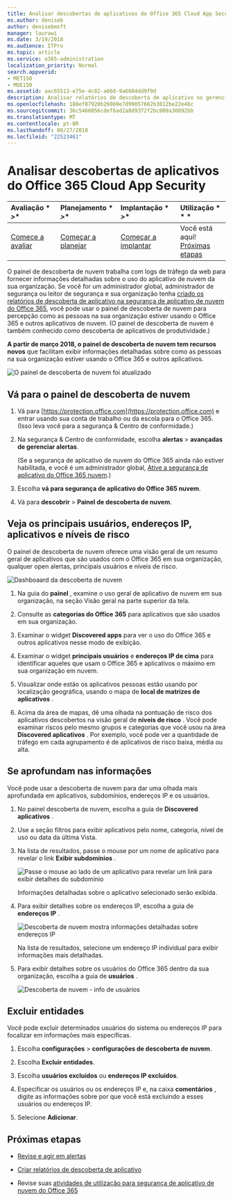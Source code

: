 ```yaml
---
title: Analisar descobertas de aplicativos do Office 365 Cloud App Security
ms.author: deniseb
author: denisebmsft
manager: laurawi
ms.date: 3/19/2018
ms.audience: ITPro
ms.topic: article
ms.service: o365-administration
localization_priority: Normal
search.appverid:
- MET150
- MOE150
ms.assetid: aac65513-e75e-4c82-a668-9a6604dd9f9d
description: Analisar relatórios de descoberta de aplicativo no gerenciamento de segurança avançadas pode ajudá-lo a saber mais sobre como as pessoas na sua organização usam aplicativos na nuvem. Depois de criar relatórios de descoberta de aplicativo usando os arquivos de log de seus firewalls e proxies, revise os resultados no painel de descoberta do aplicativo.
ms.openlocfilehash: 188ef87920b26069e7d99057662b3812be22e46c
ms.sourcegitcommit: 36c5466056cdef6ad2a8d9372f2bc009a30892bb
ms.translationtype: MT
ms.contentlocale: pt-BR
ms.lasthandoff: 08/27/2018
ms.locfileid: "22523461"
---
```

# <a name="review-app-discovery-findings-in-office-365-cloud-app-security"></a>Analisar descobertas de aplicativos do Office 365 Cloud App Security
  
|Avaliação * *\>**|Planejamento * *\>**|Implantação * *\>**|Utilização * * *|
|:-----|:-----|:-----|:-----|
|[Comece a avaliar](office-365-cas-overview.md) <br/> |[Começar a planejar](get-ready-for-office-365-cas.md) <br/> |[Começar a implantar](turn-on-office-365-cas.md) <br/> |Você está aqui!  <br/> [Próximas etapas](#next-steps) <br/> |
   
O painel de descoberta de nuvem trabalha com logs de tráfego da web para fornecer informações detalhadas sobre o uso do aplicativo de nuvem da sua organização. Se você for um administrador global, administrador de segurança ou leitor de segurança e sua organização tenha [criado os relatórios de descoberta de aplicativo na segurança de aplicativo de nuvem do Office 365](create-app-discovery-reports-in-ocas.md), você pode usar o painel de descoberta de nuvem para percepção como as pessoas na sua organização estiver usando o Office 365 e outros aplicativos de nuvem. (O painel de descoberta de nuvem é também conhecido como descoberta de aplicativos de produtividade.)
  
 **A partir de março 2018, o painel de descoberta de nuvem tem recursos novos** que facilitam exibir informações detalhadas sobre como as pessoas na sua organização estiver usando o Office 365 e outros aplicativos. 
  
![O painel de descoberta de nuvem foi atualizado](media/12712681-c0b3-4cb3-b7fd-2cf2ad4e825f.png)
     
## <a name="go-to-the-cloud-discovery-dashboard"></a>Vá para o painel de descoberta de nuvem

1. Vá para [https://protection.office.com](https://protection.office.com) e entrar usando sua conta de trabalho ou da escola para o Office 365. (Isso leva você para a segurança &amp; Centro de conformidade.) 
    
2. Na segurança &amp; Centro de conformidade, escolha **alertas** \> **avançadas de gerenciar alertas**.
    
    (Se a segurança de aplicativo de nuvem do Office 365 ainda não estiver habilitada, e você é um administrador global, [Ative a segurança de aplicativo do Office 365 nuvem](turn-on-office-365-cas.md).)
    
3. Escolha **vá para segurança de aplicativo do Office 365 nuvem**.
    
4. Vá para **descobrir** \> **Painel de descoberta de nuvem**.
    
## <a name="see-your-top-users-ip-addresses-apps-and-risk-levels"></a>Veja os principais usuários, endereços IP, aplicativos e níveis de risco

O painel de descoberta de nuvem oferece uma visão geral de um resumo geral de aplicativos que são usados com o Office 365 em sua organização, qualquer open alertas, principais usuários e níveis de risco.
  
![Dashboaard da descoberta de nuvem](media/06696946-fbdf-4781-b5b8-2ac074fcb2a1.png)
  
1. Na guia do **painel** , examine o uso geral de aplicativo de nuvem em sua organização, na seção Visão geral na parte superior da tela. 
    
2. Consulte as **categorias do Office 365** para aplicativos que são usados em sua organização. 
    
3. Examinar o widget **Discovered apps** para ver o uso do Office 365 e outros aplicativos nesse modo de exibição. 
    
4. Examinar o widget **principais usuários** e **endereços IP de cima** para identificar aqueles que usam o Office 365 e aplicativos o máximo em sua organização em nuvem. 
    
5. Visualizar onde estão os aplicativos pessoas estão usando por localização geográfica, usando o mapa de **local de matrizes de aplicativos** . 
    
6. Acima da área de mapas, dê uma olhada na pontuação de risco dos aplicativos descobertos na visão geral de **níveis de risco** . Você pode examinar riscos pelo mesmo grupos e categorias que você usou na área **Discovered aplicativos** . Por exemplo, você pode ver a quantidade de tráfego em cada agrupamento é de aplicativos de risco baixa, média ou alta. 
    
## <a name="dive-deeper-into-the-information"></a>Se aprofundam nas informações

Você pode usar a descoberta de nuvem para dar uma olhada mais aprofundada em aplicativos, subdomínios, endereços IP e os usuários.
  
1. No painel descoberta de nuvem, escolha a guia de **Discovered aplicativos** . 
    
2. Use a seção filtros para exibir aplicativos pelo nome, categoria, nível de uso ou data da última Vista.
    
3. Na lista de resultados, passe o mouse por um nome de aplicativo para revelar o link **Exibir subdomínios** . 
    
    ![Passe o mouse ao lado de um aplicativo para revelar um link para exibir detalhes do subdomínio](media/4a212215-8a2c-46fd-9ef9-89e4064658a6.png)
  
    Informações detalhadas sobre o aplicativo selecionado serão exibida.
    
4. Para exibir detalhes sobre os endereços IP, escolha a guia de **endereços IP** . 
    
    ![Descoberta de nuvem mostra informações detalhadas sobre endereços IP](media/0c742bf6-da9e-4d22-8656-a27a5007d5d5.png)
  
    Na lista de resultados, selecione um endereço IP individual para exibir informações mais detalhadas.
    
5. Para exibir detalhes sobre os usuários do Office 365 dentro da sua organização, escolha a guia de **usuários** . 
    
    ![Descoberta de nuvem - info de usuários](media/2d9c2d85-01e6-4057-8020-d9a68f26bbac.png)
  
## <a name="exclude-entities"></a>Excluir entidades

Você pode excluir determinados usuários do sistema ou endereços IP para focalizar em informações mais específicas.
  
1. Escolha **configurações** \> **configurações de descoberta de nuvem**.
    
2. Escolha **Excluir entidades**.
    
3. Escolha **usuários excluídos** ou **endereços IP excluídos**.
    
4. Especificar os usuários ou os endereços IP e, na caixa **comentários** , digite as informações sobre por que você está excluindo a esses usuários ou endereços IP. 
    
5. Selecione **Adicionar**.
    
## <a name="next-steps"></a>Próximas etapas

- [Revise e agir em alertas](review-office-365-cas-alerts.md)
    
- [Criar relatórios de descoberta de aplicativo](create-app-discovery-reports-in-ocas.md)
    
- Revise suas [atividades de utilização para segurança de aplicativo de nuvem do Office 365](utilization-activities-for-ocas.md)
    

